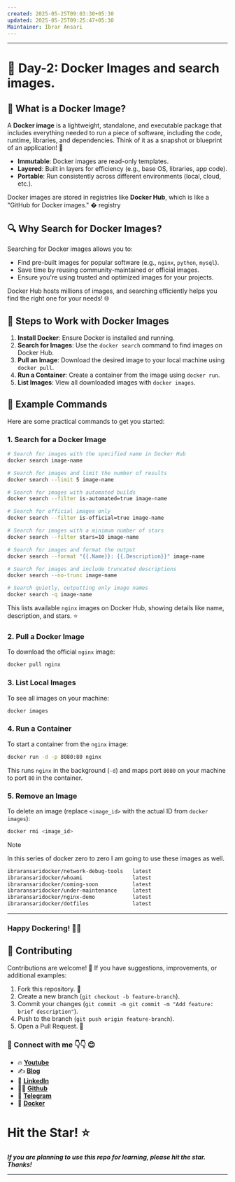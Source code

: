 ```yaml
---
created: 2025-05-25T09:03:30+05:30
updated: 2025-05-25T09:25:47+05:30
Maintainer: Ibrar Ansari
---
```


---
# 🚀 Day-2: Docker Images and search images.

## 🐳 What is a Docker Image?

A **Docker image** is a lightweight, standalone, and executable package that includes everything needed to run a piece of software, including the code, runtime, libraries, and dependencies. Think of it as a snapshot or blueprint of an application! 📸

- **Immutable**: Docker images are read-only templates.
- **Layered**: Built in layers for efficiency (e.g., base OS, libraries, app code).
- **Portable**: Run consistently across different environments (local, cloud, etc.).

Docker images are stored in registries like **Docker Hub**, which is like a "GitHub for Docker images." � registry

## 🔍 Why Search for Docker Images?

Searching for Docker images allows you to:
- Find pre-built images for popular software (e.g., `nginx`, `python`, `mysql`).
- Save time by reusing community-maintained or official images.
- Ensure you're using trusted and optimized images for your projects.

Docker Hub hosts millions of images, and searching efficiently helps you find the right one for your needs! 🌐

## 🚀 Steps to Work with Docker Images

1. **Install Docker**: Ensure Docker is installed and running.
2. **Search for Images**: Use the `docker search` command to find images on Docker Hub.
3. **Pull an Image**: Download the desired image to your local machine using `docker pull`.
4. **Run a Container**: Create a container from the image using `docker run`.
5. **List Images**: View all downloaded images with `docker images`.

## 📝 Example Commands

Here are some practical commands to get you started:

### 1. Search for a Docker Image

```bash
# Search for images with the specified name in Docker Hub
docker search image-name

# Search for images and limit the number of results
docker search --limit 5 image-name

# Search for images with automated builds
docker search --filter is-automated=true image-name

# Search for official images only
docker search --filter is-official=true image-name

# Search for images with a minimum number of stars
docker search --filter stars=10 image-name

# Search for images and format the output
docker search --format "{{.Name}}: {{.Description}}" image-name

# Search for images and include truncated descriptions
docker search --no-trunc image-name

# Search quietly, outputting only image names
docker search -q image-name
```
This lists available `nginx` images on Docker Hub, showing details like name, description, and stars. ⭐

### 2. Pull a Docker Image
To download the official `nginx` image:
```bash
docker pull nginx
```

### 3. List Local Images
To see all images on your machine:
```bash
docker images
```

### 4. Run a Container
To start a container from the `nginx` image:
```bash
docker run -d -p 8080:80 nginx
```
This runs `nginx` in the background (`-d`) and maps port `8080` on your machine to port `80` in the container.

### 5. Remove an Image
To delete an image (replace `<image_id>` with the actual ID from `docker images`):
```bash
docker rmi <image_id>
```
> [!NOTE]
> In this series of docker zero to zero I am going to use these images as well.

```bash
ibraransaridocker/network-debug-tools   latest    
ibraransaridocker/whoami                latest    
ibraransaridocker/coming-soon           latest    
ibraransaridocker/under-maintenance     latest    
ibraransaridocker/nginx-demo            latest    
ibraransaridocker/dotfiles              latest   
```
---

### Happy Dockering! 🐳✨

## 🤝 Contributing

Contributions are welcome! 🙌 If you have suggestions, improvements, or additional examples:
1. Fork this repository. 🍴
2. Create a new branch (`git checkout -b feature-branch`).
3. Commit your changes (`git commit -m git commit -m "Add feature: brief description"`).
4. Push to the branch (`git push origin feature-branch`).
5. Open a Pull Request. 🚀


### 💼 Connect with me 👇👇 😊

- 🔥 [**Youtube**](https://www.youtube.com/@DevOpsinAction?sub_confirmation=1)
- ✍ [**Blog**](https://ibraransari.blogspot.com/)
- 💼 [**LinkedIn**](https://www.linkedin.com/in/ansariibrar/)
- 👨‍💻 [**Github**](https://github.com/meibraransari?tab=repositories)
- 💬 [**Telegram**](https://t.me/DevOpsinActionTelegram)
- 🐳 [**Docker**](https://hub.docker.com/u/ibraransaridocker)

# Hit the Star! ⭐
***If you are planning to use this repo for learning, please hit the star. Thanks!***
****